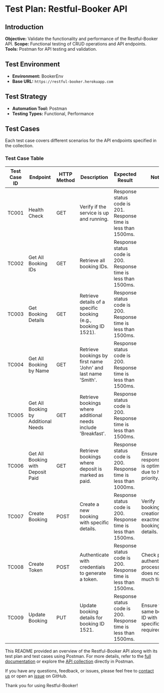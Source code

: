 # Test Plan: Restful-Booker API

## Introduction

**Objective:** Validate the functionality and performance of the Restful-Booker API.
**Scope:** Functional testing of CRUD operations and API endpoints.
**Tools:** Postman for API testing and validation.

## Test Environment

- **Environment:** BookerEnv
- **Base URL:** `https://restful-booker.herokuapp.com`

## Test Strategy

- **Automation Tool:** Postman
- **Testing Types:** Functional, Performance

## Test Cases

Each test case covers different scenarios for the API endpoints specified in the collection.

### Test Case Table

| **Test Case ID** | **Endpoint**                        | **HTTP Method** | **Description**                                                                                           | **Expected Result**                                                                                      | **Notes**                                                                                                  |
|------------------|-------------------------------------|-----------------|-----------------------------------------------------------------------------------------------------------|----------------------------------------------------------------------------------------------------------|------------------------------------------------------------------------------------------------------------|
| TC001            | Health Check                        | GET             | Verify if the service is up and running.                                                                  | Response status code is 201. Response time is less than 1500ms.                                           |                                                                                                            |
| TC002            | Get All Booking IDs                 | GET             | Retrieve all booking IDs.                                                                                 | Response status code is 200. Response time is less than 1500ms.                                           |                                                                                                            |
| TC003            | Get Booking Details                 | GET             | Retrieve details of a specific booking (e.g., booking ID 1521).                                           | Response status code is 200. Response time is less than 1500ms.                                           |                                                                                                            |
| TC004            | Get All Booking by Name             | GET             | Retrieve bookings by first name 'John' and last name 'Smith'.                                              | Response status code is 200. Response time is less than 1500ms.                                           |                                                                                                            |
| TC005            | Get All Booking by Additional Needs | GET             | Retrieve bookings where additional needs include 'Breakfast'.                                              | Response status code is 200. Response time is less than 1500ms.                                           |                                                                                                            |
| TC006            | Get All Booking with Deposit Paid   | GET             | Retrieve bookings where deposit is marked as paid.                                                         | Response status code is 200. Response time is less than 1000ms.                                           | Ensure response time is optimized due to higher priority.                                                  |
| TC007            | Create Booking                      | POST            | Create a new booking with specific details.                                                                | Response status code is 200. Response time is less than 1500ms.                                           | Verify booking creation with exactness of booking details.                                                 |
| TC008            | Create Token                        | POST            | Authenticate with credentials to generate a token.                                                         | Response status code is 200. Response time is less than 1500ms.                                           | Check proper authentication process that does not take much time.                                          |
| TC009            | Update Booking                      | PUT             | Update booking details for booking ID 1521.                                                                | Response status code is 200. Response time is less than 1500ms.                                           | Ensure the same booking ID with its specific id is required.                                              |



This README provided an overview of the Restful-Booker API along with its test plan and test cases using Postman. For more details, refer to the [full documentation](#) or explore the [API collection](#) directly in Postman.

If you have any questions, feedback, or issues, please feel free to [contact us](#) or open an [issue](#) on GitHub.

Thank you for using Restful-Booker!

